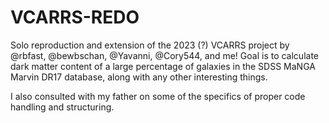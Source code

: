 # VCARRS-REDO
Solo reproduction and extension of the 2023 (?) VCARRS project by @rbfast, @bewbschan, @Yavanni, @Cory544, and me!
Goal is to calculate dark matter content of a large percentage of galaxies in the SDSS MaNGA Marvin DR17 database, along with any other interesting things.

I also consulted with my father on some of the specifics of proper code handling and structuring.
